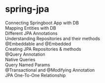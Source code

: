 # spring-jpa


Connecting Springboot App with DB<br>
 Mapping Entities with DB <br>
Different JPA Annotations <br>
Understanding Repositories and their methods<br>
 @Embeddable and @Embedded <br>
Creating JPA Repositories & methods<br>
 @Query Annotation <br>
Native Queries <br>
 Query Named Params <br>
@Transactional and @Modifying Annotation <br>
 JPA One-To-One Relationship <br>
